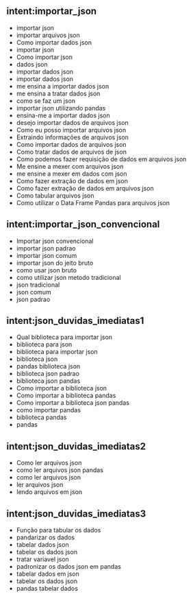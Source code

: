 ## intent:importar_json

- importar json
- importar arquivos json 
- Como importar dados json
- importar json
- Como importar json
- dados json
- importar dados json
- importar dados json
- me ensina a importar dados json
- me ensina a tratar dados json
- como se faz um json
- importar json utilizando pandas
- ensina-me a importar dados json
- desejo importar dados de arquivos json
- Como eu posso importar arquivos json
- Extraindo informações de arquivos json
- Como importar dados de arquivos json
- Como tratar dados de arquivos de json
- Como podemos fazer requisição de dados em arquivos json
- Me ensine a mexer com arquivos json
- me ensine a mexer em dados com json
- Como fazer extração de dados em json
- Como fazer extração de dados em arquivos json
- Como tabular arquivos json
- Como utilizar o Data Frame Pandas para arquivos json  

## intent:importar_json_convencional

- Importar json convencional
- importar json padrao
- importar json comum
- importar json do jeito bruto
- como usar json bruto
- como utilizar json metodo tradicional
- json tradicional
- json comum
- json padrao

## intent:json_duvidas_imediatas1

- Qual biblioteca para importar json
- biblioteca para json
- biblioteca para importar json
- biblioteca json
- pandas biblioteca json
- biblioteca json padrao
- biblioteca json pandas
- Como importar a biblioteca json
- Como importar a biblioteca pandas
- Como importar a biblioteca json pandas
- como importar pandas
- biblioteca pandas
- pandas

## intent:json_duvidas_imediatas2

- Como ler arquivos json
- como ler arquivos json pandas
- como ler arquivos json
- ler arquivos json
- lendo arquivos em json

## intent:json_duvidas_imediatas3

- Função para tabular os dados
- pandarizar os dados
- tabelar dados json
- tabelar os dados json
- tratar variavel json
- padronizar os dados json em pandas
- tabelar dados em json
- tabelar os dados json
- pandas tabelar dados  
